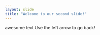 ```yaml
---
layout: slide
title: "Welcome to our second slide!"
---
```

awesome text
Use the left arrow to go back!

